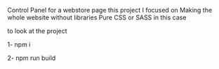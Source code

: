 Control Panel for a webstore page this project I focused on Making the whole website without libraries Pure CSS or SASS in this case 

to look at the project 

1- npm i

2- npm run build

